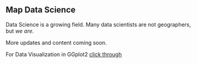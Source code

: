 ## Map Data Science

Data Science is a growing field. Many data scientists are not geographers, but *we are*.

More updates and content coming soon.

For Data Visualization in GGplot2 [click through](www.mapdatascience.com/ggplot2)
